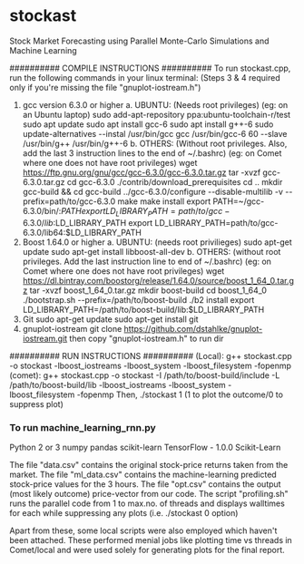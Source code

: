 # stockast
Stock Market Forecasting using Parallel Monte-Carlo Simulations and Machine Learning

########## COMPILE INSTRUCTIONS ##########
To run stockast.cpp, run the following commands in your linux terminal:
(Steps 3 & 4 required only if you're missing the file "gnuplot-iostream.h")
  1. gcc version 6.3.0 or higher
    a. UBUNTU: (Needs root privileges) (eg: on an Ubuntu laptop)
        sudo add-apt-repository ppa:ubuntu-toolchain-r/test
        sudo apt update
        sudo apt install gcc-6
        sudo apt install g++-6
        sudo update-alternatives --instal /usr/bin/gcc gcc /usr/bin/gcc-6 60 --slave /usr/bin/g++ /usr/bin/g++-6
    b. OTHERS: (Without root privileges. Also, add the last 3 instruction lines to the end of ~/.bashrc)
               (eg: on Comet where one does not have root privileges)
        wget https://ftp.gnu.org/gnu/gcc/gcc-6.3.0/gcc-6.3.0.tar.gz
        tar -xvzf gcc-6.3.0.tar.gz
        cd gcc-6.3.0
        ./contrib/download_prerequisites
        cd ..
        mkdir gcc-build && cd gcc-build
        ../gcc-6.3.0/configure --disable-multilib -v --prefix=path/to/gcc-6.3.0
        make
        make install
        export PATH=~/gcc-6.3.0/bin/:$PATH
        export LD_LIBRARY_PATH=path/to/gcc-6.3.0/lib:$LD_LIBRARY_PATH
        export LD_LIBRARY_PATH=path/to/gcc-6.3.0/lib64:$LD_LIBRARY_PATH
  2. Boost 1.64.0 or higher
    a. UBUNTU: (needs root privilieges)
        sudo apt-get update
        sudo apt-get install libboost-all-dev
    b. OTHERS: (without root privileges. Add the last instruction line to end of ~/.bashrc)
               (eg: on Comet where one does not have root privileges)
        wget https://dl.bintray.com/boostorg/release/1.64.0/source/boost_1_64_0.tar.gz
        tar -xvzf boost_1_64_0.tar.gz
        mkdir boost-build
        cd boost_1_64_0
        ./bootstrap.sh --prefix=/path/to/boost-build
        ./b2 install
        export LD_LIBRARY_PATH=/path/to/boost-build/lib:$LD_LIBRARY_PATH
  3. Git
        sudo apt-get update
        sudo apt-get install git
  4. gnuplot-iostream
        git clone https://github.com/dstahlke/gnuplot-iostream.git
        then copy "gnuplot-iostream.h" to run dir

########## RUN INSTRUCTIONS ##########
(Local): g++ stockast.cpp -o stockast -lboost_iostreams -lboost_system -lboost_filesystem -fopenmp
(comet): g++ stockast.cpp -o stockast -I /path/to/boost-build/include -L /path/to/boost-build/lib -lboost_iostreams -lboost_system -lboost_filesystem -fopenmp
Then,
  ./stockast 1    (1 to plot the outcome/0 to suppress plot)

### To run machine_learning_rnn.py ###
  Python 2 or 3
  numpy
  pandas
  scikit-learn
  TensorFlow - 1.0.0
  Scikit-Learn

The file "data.csv" contains the original stock-price returns taken from the market.
The file "ml_data.csv" contains the machine-learning predicted stock-price values for the 3 hours.
The file "opt.csv" contains the output (most likely outcome) price-vector from our code.
The script "profiling.sh" runs the parallel code from 1 to max.no. of threads and displays walltimes for each while suppressing any plots (i.e. ./stockast 0 option)

Apart from these, some local scripts were also employed which haven't been attached. These performed menial jobs like plotting time vs threads in Comet/local and were used solely for generating plots for the final report.

